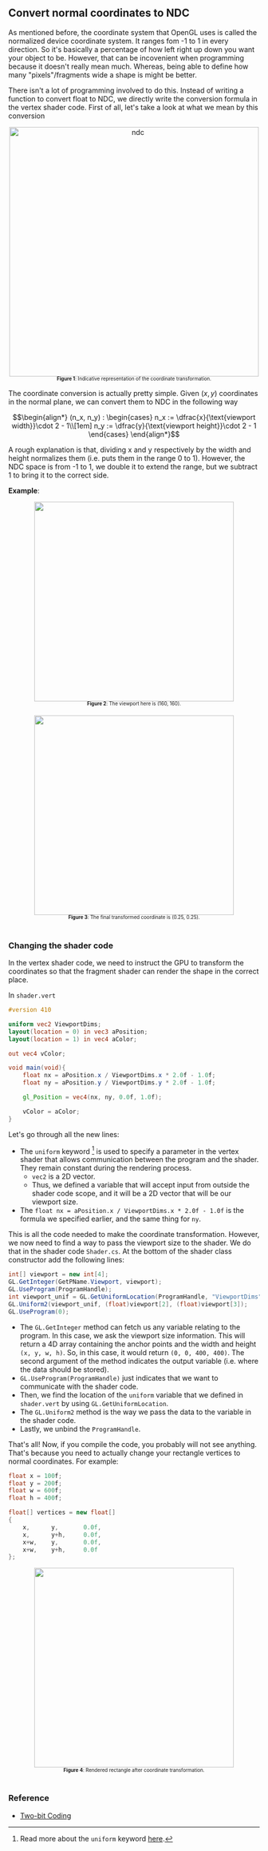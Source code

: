 ## Convert normal coordinates to NDC

As mentioned before, the coordinate system that OpenGL uses is called the normalized device coordinate system. It ranges fom -1 to 1 in every direction. So it's basically a percentage of how left right up down you want your object to be. However, that can be incovenient when programming because it doesn't really mean much. Whereas, being able to define how many "pixels"/fragments wide a shape is might be better.

There isn't a lot of programming involved to do this. Instead of writing a function to convert float to NDC, we directly write the conversion formula in the vertex shader code. First of all, let's take a look at what we mean by this conversion

<div align="center">
<img width="500" alt="ndc" src="https://user-images.githubusercontent.com/79821802/222996442-6d172212-e350-4138-a60c-7ea3a509d745.png"><br>
<span>
  <sup><sub>
    <b>Figure 1</b>: Indicative representation of the coordinate transformation.
  </sub></sup>
</span>
</div>

The coordinate conversion is actually pretty simple. Given $(x,y)$ coordinates in the normal plane, we can convert them to NDC in the following way

```math
\begin{align*}
(n_x, n_y) : \begin{cases}
n_x := \dfrac{x}{\text{viewport width}}\cdot 2 - 1\\[1em]
n_y := \dfrac{y}{\text{viewport height}}\cdot 2 - 1
\end{cases}
\end{align*}
```

A rough explanation is that, dividing x and y respectively by the width and height normalizes them (i.e. puts them in the range 0 to 1). However, the NDC space is from -1 to 1, we double it to extend the range, but we subtract 1 to bring it to the correct side.

**Example**: 

<div align="center">
<img src="https://user-images.githubusercontent.com/79821802/222996306-7793cf3c-06cd-4f7e-b8a3-07ff6519b7ac.png" width=400/><br>
<span>
  <sup><sub>
    <b>Figure 2</b>: The viewport here is (160, 160).
  </sub></sup>
</span><br><br>
<img src="https://user-images.githubusercontent.com/79821802/222996311-78493690-3991-4e51-a463-b91b8c733f43.png" width=400/><br>
<span>
  <sup><sub>
    <b>Figure 3</b>: The final transformed coordinate is (0.25, 0.25).
  </sub></sup>
</span>
</div><br>

### Changing the shader code

In the vertex shader code, we need to instruct the GPU to transform the coordinates so that the fragment shader can render the shape in the correct place.

In `shader.vert`

```GLSL
#version 410

uniform vec2 ViewportDims;
layout(location = 0) in vec3 aPosition;
layout(location = 1) in vec4 aColor;

out vec4 vColor;

void main(void){
    float nx = aPosition.x / ViewportDims.x * 2.0f - 1.0f;
    float ny = aPosition.y / ViewportDims.y * 2.0f - 1.0f;

    gl_Position = vec4(nx, ny, 0.0f, 1.0f);

    vColor = aColor;
}
```

Let's go through all the new lines:
- The `uniform` keyword [^1] is used to specify a parameter in the vertex shader that allows communication between the program and the shader. They remain constant during the rendering process.
  - `vec2` is a 2D vector.
  - Thus, we defined a variable that will accept input from outside the shader code scope, and it will be a 2D vector that will be our viewport size.
- The `float nx = aPosition.x / ViewportDims.x * 2.0f - 1.0f` is the formula we specified earlier, and the same thing for `ny`.

This is all the code needed to make the coordinate transformation. However, we now need to find a way to pass the viewport size to the shader. We do that in the shader code `Shader.cs`. At the bottom of the shader class constructor add the following lines:

```CS
int[] viewport = new int[4];
GL.GetInteger(GetPName.Viewport, viewport);
GL.UseProgram(ProgramHandle);
int viewport_unif = GL.GetUniformLocation(ProgramHandle, "ViewportDims");
GL.Uniform2(viewport_unif, (float)viewport[2], (float)viewport[3]);
GL.UseProgram(0);
```

- The `GL.GetInteger` method can fetch us any variable relating to the program. In this case, we ask the viewport size information. This will return a 4D array containing the anchor points and the width and height `(x, y, w, h)`. So, in this case, it would return `(0, 0, 400, 400)`. The second argument of the method indicates the output variable (i.e. where the data should be stored).
- `GL.UseProgram(ProgramHandle)` just indicates that we want to communicate with the shader code.
- Then, we find the location of the `uniform` variable that we defined in `shader.vert` by using `GL.GetUniformLocation`.
- The `GL.Uniform2` method is the way we pass the data to the variable in the shader code.
- Lastly, we unbind the `ProgramHandle`.

That's all! Now, if you compile the code, you probably will not see anything. That's because you need to actually change your rectangle vertices to normal coordinates. For example:

```CS
float x = 100f;
float y = 200f;
float w = 600f;
float h = 400f;

float[] vertices = new float[]
{
    x,      y,       0.0f,
    x,      y+h,     0.0f,
    x+w,    y,       0.0f,
    x+w,    y+h,     0.0f
};
```

<div align="center">
  <img src="https://user-images.githubusercontent.com/79821802/223020898-294e373e-f83e-44cc-a4f1-1723bcd108c7.png" width=400/><br>
  <span>
  <sup><sub>
    <b>Figure 4</b>: Rendered rectangle after coordinate transformation.
  </sub></sup>
</span>
</div><br>

### Reference
- [Two-bit Coding](https://www.youtube.com/@two-bitcoding8018)

[^1]: Read more about the `uniform` keyword [here](https://www.khronos.org/opengl/wiki/Uniform_(GLSL)).
